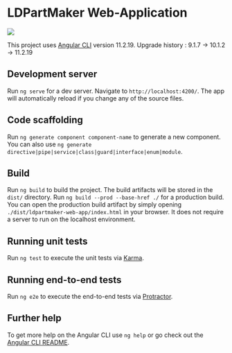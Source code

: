 # LDPartMaker Web-Application

![](https://github.com/nilsschmidt1337/ldpartmaker-web-app/workflows/Node.js%20CI/badge.svg?branch=master)

This project uses [Angular CLI](https://github.com/angular/angular-cli) version 11.2.19. 
Upgrade history : 9.1.7 -> 10.1.2 -> 11.2.19

## Development server

Run `ng serve` for a dev server. Navigate to `http://localhost:4200/`. The app will automatically reload if you change any of the source files.

## Code scaffolding

Run `ng generate component component-name` to generate a new component. You can also use `ng generate directive|pipe|service|class|guard|interface|enum|module`.

## Build

Run `ng build` to build the project. The build artifacts will be stored in the `dist/` directory.
Run `ng build --prod --base-href ./` for a production build.
You can open the production build artifact by simply opening `./dist/ldpartmaker-web-app/index.html` in your browser.
It does not require a server to run on the localhost environment.

## Running unit tests

Run `ng test` to execute the unit tests via [Karma](https://karma-runner.github.io).

## Running end-to-end tests

Run `ng e2e` to execute the end-to-end tests via [Protractor](http://www.protractortest.org/).

## Further help

To get more help on the Angular CLI use `ng help` or go check out the [Angular CLI README](https://github.com/angular/angular-cli/blob/master/README.md).
